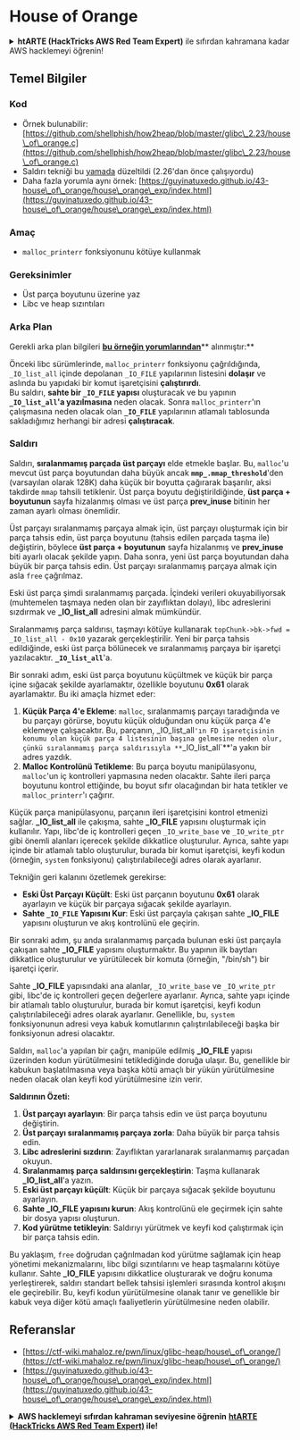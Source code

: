 # House of Orange

<details>

<summary><strong>htARTE (HackTricks AWS Red Team Expert)</strong> ile sıfırdan kahramana kadar AWS hacklemeyi öğrenin!</summary>

HackTricks'ı desteklemenin diğer yolları:

- **Şirketinizi HackTricks'te reklamını görmek** veya **HackTricks'i PDF olarak indirmek** için [**ABONELİK PLANLARI**](https://github.com/sponsors/carlospolop)'na göz atın!
- [**Resmi PEASS & HackTricks ürünlerini**](https://peass.creator-spring.com) edinin
- [**PEASS Ailesi'ni**](https://opensea.io/collection/the-peass-family) keşfedin, özel [**NFT'lerimiz**](https://opensea.io/collection/the-peass-family) koleksiyonumuz
- 💬 [**Discord grubuna**](https://discord.gg/hRep4RUj7f) katılın veya [**telegram grubuna**](https://t.me/peass) katılın veya bizi **Twitter** 🐦 [**@hacktricks\_live**](https://twitter.com/hacktricks\_live)'da takip edin.
- **Hacking püf noktalarınızı paylaşarak** [**HackTricks**](https://github.com/carlospolop/hacktricks) ve [**HackTricks Cloud**](https://github.com/carlospolop/hacktricks-cloud) github depolarına PR göndererek katkıda bulunun.

</details>

## Temel Bilgiler

### Kod

- Örnek bulunabilir: [https://github.com/shellphish/how2heap/blob/master/glibc\_2.23/house\_of\_orange.c](https://github.com/shellphish/how2heap/blob/master/glibc\_2.23/house\_of\_orange.c)
- Saldırı tekniği bu [yamada](https://sourceware.org/git/?p=glibc.git;a=blobdiff;f=stdlib/abort.c;h=117a507ff88d862445551f2c07abb6e45a716b75;hp=19882f3e3dc1ab830431506329c94dcf1d7cc252;hb=91e7cf982d0104f0e71770f5ae8e3faf352dea9f;hpb=0c25125780083cbba22ed627756548efe282d1a0) düzeltildi (2.26'dan önce çalışıyordu)
- Daha fazla yorumla aynı örnek: [https://guyinatuxedo.github.io/43-house\_of\_orange/house\_orange\_exp/index.html](https://guyinatuxedo.github.io/43-house\_of\_orange/house\_orange\_exp/index.html)

### Amaç

- `malloc_printerr` fonksiyonunu kötüye kullanmak

### Gereksinimler

- Üst parça boyutunu üzerine yaz
- Libc ve heap sızıntıları

### Arka Plan

Gerekli arka plan bilgileri [**bu örneğin yorumlarından**](https://guyinatuxedo.github.io/43-house\_of\_orange/house\_orange\_exp/index.html)** alınmıştır:**

Önceki libc sürümlerinde, `malloc_printerr` fonksiyonu çağrıldığında, `_IO_list_all` içinde depolanan `_IO_FILE` yapılarının listesini **dolaşır** ve aslında bu yapıdaki bir komut işaretçisini **çalıştırırdı**.\
Bu saldırı, **sahte bir `_IO_FILE` yapısı** oluşturacak ve bu yapının **`_IO_list_all`'a yazılmasına** neden olacak. Sonra `malloc_printerr`'ın çalışmasına neden olacak olan **`_IO_FILE`** yapılarının atlamalı tablosunda sakladığımız herhangi bir adresi **çalıştıracak**.

### Saldırı

Saldırı, **sıralanmamış parçada** **üst parçayı** elde etmekle başlar. Bu, `malloc`'u mevcut üst parça boyutundan daha büyük ancak **`mmp_.mmap_threshold`**'den (varsayılan olarak 128K) daha küçük bir boyutta çağırarak başarılır, aksi takdirde `mmap` tahsili tetiklenir. Üst parça boyutu değiştirildiğinde, **üst parça + boyutunun** sayfa hizalanmış olması ve üst parça **prev\_inuse** bitinin her zaman ayarlı olması önemlidir.

Üst parçayı sıralanmamış parçaya almak için, üst parçayı oluşturmak için bir parça tahsis edin, üst parça boyutunu (tahsis edilen parçada taşma ile) değiştirin, böylece **üst parça + boyutunun** sayfa hizalanmış ve **prev\_inuse** biti ayarlı olacak şekilde yapın. Daha sonra, yeni üst parça boyutundan daha büyük bir parça tahsis edin. Üst parçayı sıralanmamış parçaya almak için asla `free` çağrılmaz.

Eski üst parça şimdi sıralanmamış parçada. İçindeki verileri okuyabiliyorsak (muhtemelen taşmaya neden olan bir zayıflıktan dolayı), libc adreslerini sızdırmak ve **\_IO\_list\_all** adresini almak mümkündür.

Sıralanmamış parça saldırısı, taşmayı kötüye kullanarak `topChunk->bk->fwd = _IO_list_all - 0x10` yazarak gerçekleştirilir. Yeni bir parça tahsis edildiğinde, eski üst parça bölünecek ve sıralanmamış parçaya bir işaretçi yazılacaktır. **`_IO_list_all`**'a.

Bir sonraki adım, eski üst parça boyutunu küçültmek ve küçük bir parça içine sığacak şekilde ayarlamaktır, özellikle boyutunu **0x61** olarak ayarlamaktır. Bu iki amaçla hizmet eder:

1. **Küçük Parça 4'e Ekleme**: `malloc`, sıralanmamış parçayı taradığında ve bu parçayı görürse, boyutu küçük olduğundan onu küçük parça 4'e eklemeye çalışacaktır. Bu, parçanın, _IO_list_all`'ın FD işaretçisinin konumu olan küçük parça 4 listesinin başına gelmesine neden olur, çünkü sıralanmamış parça saldırısıyla **`_IO_list_all`**'a yakın bir adres yazdık.
2. **Malloc Kontrolünü Tetikleme**: Bu parça boyutu manipülasyonu, `malloc`'un iç kontrolleri yapmasına neden olacaktır. Sahte ileri parça boyutunu kontrol ettiğinde, bu boyut sıfır olacağından bir hata tetikler ve `malloc_printerr`'ı çağırır.

Küçük parça manipülasyonu, parçanın ileri işaretçisini kontrol etmenizi sağlar. **\_IO\_list\_all** ile çakışma, sahte **\_IO\_FILE** yapısını oluşturmak için kullanılır. Yapı, libc'de iç kontrolleri geçen `_IO_write_base` ve `_IO_write_ptr` gibi önemli alanları içerecek şekilde dikkatlice oluşturulur. Ayrıca, sahte yapı içinde bir atlamalı tablo oluşturulur, burada bir komut işaretçisi, keyfi kodun (örneğin, `system` fonksiyonu) çalıştırılabileceği adres olarak ayarlanır.

Tekniğin geri kalanını özetlemek gerekirse:

- **Eski Üst Parçayı Küçült**: Eski üst parçanın boyutunu **0x61** olarak ayarlayın ve küçük bir parçaya sığacak şekilde ayarlayın.
- **Sahte `_IO_FILE` Yapısını Kur**: Eski üst parçayla çakışan sahte **\_IO_FILE** yapısını oluşturun ve akış kontrolünü ele geçirin.

Bir sonraki adım, şu anda sıralanmamış parçada bulunan eski üst parçayla çakışan sahte **\_IO_FILE** yapısını oluşturmaktır. Bu yapının ilk baytları dikkatlice oluşturulur ve yürütülecek bir komuta (örneğin, "/bin/sh") bir işaretçi içerir.

Sahte **\_IO_FILE** yapısındaki ana alanlar, `_IO_write_base` ve `_IO_write_ptr` gibi, libc'de iç kontrolleri geçen değerlere ayarlanır. Ayrıca, sahte yapı içinde bir atlamalı tablo oluşturulur, burada bir komut işaretçisi, keyfi kodun çalıştırılabileceği adres olarak ayarlanır. Genellikle, bu, `system` fonksiyonunun adresi veya kabuk komutlarının çalıştırılabileceği başka bir fonksiyonun adresi olacaktır.

Saldırı, `malloc`'a yapılan bir çağrı, manipüle edilmiş **\_IO_FILE** yapısı üzerinden kodun yürütülmesini tetiklediğinde doruğa ulaşır. Bu, genellikle bir kabukun başlatılmasına veya başka kötü amaçlı bir yükün yürütülmesine neden olacak olan keyfi kod yürütülmesine izin verir.

**Saldırının Özeti:**

1. **Üst parçayı ayarlayın**: Bir parça tahsis edin ve üst parça boyutunu değiştirin.
2. **Üst parçayı sıralanmamış parçaya zorla**: Daha büyük bir parça tahsis edin.
3. **Libc adreslerini sızdırın**: Zayıflıktan yararlanarak sıralanmamış parçadan okuyun.
4. **Sıralanmamış parça saldırısını gerçekleştirin**: Taşma kullanarak **\_IO_list_all**'a yazın.
5. **Eski üst parçayı küçült**: Küçük bir parçaya sığacak şekilde boyutunu ayarlayın.
6. **Sahte \_IO\_FILE yapısını kurun**: Akış kontrolünü ele geçirmek için sahte bir dosya yapısı oluşturun.
7. **Kod yürütme tetikleyin**: Saldırıyı yürütmek ve keyfi kod çalıştırmak için bir parça tahsis edin.

Bu yaklaşım, `free` doğrudan çağrılmadan kod yürütme sağlamak için heap yönetimi mekanizmalarını, libc bilgi sızıntılarını ve heap taşmalarını kötüye kullanır. Sahte **\_IO_FILE** yapısını dikkatlice oluşturarak ve doğru konuma yerleştirerek, saldırı standart bellek tahsisi işlemleri sırasında kontrol akışını ele geçirebilir. Bu, keyfi kodun yürütülmesine olanak tanır ve genellikle bir kabuk veya diğer kötü amaçlı faaliyetlerin yürütülmesine neden olabilir.
## Referanslar

* [https://ctf-wiki.mahaloz.re/pwn/linux/glibc-heap/house\_of\_orange/](https://ctf-wiki.mahaloz.re/pwn/linux/glibc-heap/house\_of\_orange/)
* [https://guyinatuxedo.github.io/43-house\_of\_orange/house\_orange\_exp/index.html](https://guyinatuxedo.github.io/43-house\_of\_orange/house\_orange\_exp/index.html)

<details>

<summary><strong>AWS hacklemeyi sıfırdan kahraman seviyesine öğrenin</strong> <a href="https://training.hacktricks.xyz/courses/arte"><strong>htARTE (HackTricks AWS Red Team Expert)</strong></a><strong> ile!</strong></summary>

HackTricks'ı desteklemenin diğer yolları:

* **Şirketinizi HackTricks'te reklamınızı görmek veya HackTricks'i PDF olarak indirmek istiyorsanız** [**ABONELİK PLANLARI**](https://github.com/sponsors/carlospolop)'na göz atın!
* [**Resmi PEASS & HackTricks ürünlerini**](https://peass.creator-spring.com) edinin
* [**The PEASS Family**](https://opensea.io/collection/the-peass-family) koleksiyonumuzu keşfedin, özel [**NFT'lerimiz**](https://opensea.io/collection/the-peass-family) arasında
* **💬 [**Discord grubuna**](https://discord.gg/hRep4RUj7f) veya [**telegram grubuna**](https://t.me/peass) katılın veya bizi **Twitter** 🐦 [**@hacktricks\_live**](https://twitter.com/hacktricks\_live)'da takip edin.**
* **Hacking püf noktalarınızı paylaşarak PR'lar göndererek** [**HackTricks**](https://github.com/carlospolop/hacktricks) ve [**HackTricks Cloud**](https://github.com/carlospolop/hacktricks-cloud) github depolarına katkıda bulunun.

</details>
